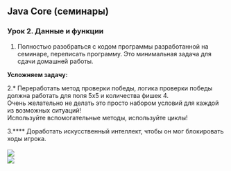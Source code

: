 ## Java Core (семинары)
### Урок 2. Данные и функции

1. Полностью разобраться с кодом программы разработанной на семинаре, 
переписать программу. Это минимальная задача для сдачи домашней работы.

**Усложняем задачу:**

2.* Переработать метод проверки победы, логика проверки победы должна работать для поля 5х5 и
количества фишек 4. <br>
Очень желательно не делать это просто набором условий для каждой из
возможных ситуаций! <br>
Используйте вспомогательные методы, используйте циклы!

3.**** Доработать искусственный интеллект, чтобы он мог блокировать ходы игрока.
<br><br>
![](https://i.ibb.co/R45NGK3/x-x.jpg)
<br>
![](https://i.ibb.co/qsWN6DL/5x5.jpg)
